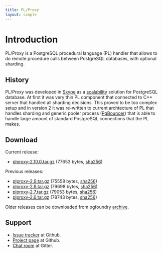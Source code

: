 ```yaml
---
title: PL/Proxy
layout: simple
---
```


# Introduction

PL/Proxy is a PostgreSQL procedural language (PL) handler
that allows to do remote procedure calls between PostgreSQL databases,
with optional sharding.

## History

PL/Proxy was developed in [Skype](https://www.skype.com/) as a
[scalability](http://highscalability.com/blog/2008/4/5/skype-plans-for-postgresql-to-scale-to-1-billion-users.html)
solution for PostgreSQL database.  At first it was very thin PL component that
connected to C++ server that handled all sharding decisions.  This proved to be
too complex setup and in version 2 it was re-written to current archtecture of
PL that handles sharding and generic pooler process
([PgBouncer](https://pgbouncer.github.io)) that is able to handle large amount
of standard PostgreSQL connections that the PL makes.

## Download

Current release:

* [plproxy-2.10.0.tar.gz](/downloads/files/2.10.0/plproxy-2.10.0.tar.gz) (77653 bytes,
  [sha256](/downloads/files/2.10.0/plproxy-2.10.0.tar.gz.sha256))

Previous releases:

* [plproxy-2.9.tar.gz](/downloads/files/2.9/plproxy-2.9.tar.gz) (75558 bytes,
  [sha256](/downloads/files/2.9/plproxy-2.9.tar.gz.sha256))
* [plproxy-2.8.tar.gz](/downloads/files/2.8/plproxy-2.8.tar.gz) (79698 bytes,
  [sha256](/downloads/files/2.8/plproxy-2.8.tar.gz.sha256))
* [plproxy-2.7.tar.gz](/downloads/files/2.7/plproxy-2.7.tar.gz) (79053 bytes,
  [sha256](/downloads/files/2.7/plproxy-2.7.tar.gz.sha256))
* [plproxy-2.6.tar.gz](/downloads/files/2.6/plproxy-2.6.tar.gz) (78743 bytes,
  [sha256](/downloads/files/2.6/plproxy-2.6.tar.gz.sha256))

Older releases can be downloaded from pgfoundry [archive](https://ftp.postgresql.org/pub/projects/pgFoundry/plproxy/plproxy/).

## Support

* [Issue tracker](https://github.com/plproxy/plproxy/issues) at Github.
* [Project page](https://github.com/plproxy/plproxy) at Github.
* [Chat room](https://gitter.im/plproxy/plproxy) at Gitter.

